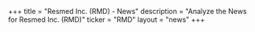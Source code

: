 +++
title = "Resmed Inc. (RMD) - News"
description = "Analyze the News for Resmed Inc. (RMD)"
ticker = "RMD"
layout = "news"
+++

